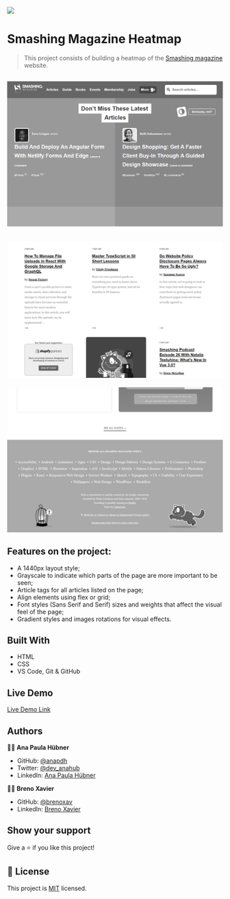 ![](https://img.shields.io/badge/Microverse-blueviolet)

# Smashing Magazine Heatmap


> This project consists of building a heatmap of the [Smashing magazine](https://www.smashingmagazine.com/) website.


![screenshot](./assets/images/screenshot-1.png)
---
![screenshot](./assets/images/screenshot-2.png)
---
![screenshot](./assets/images/screenshot-3.png)


## Features on the project:

- A 1440px layout style;
- Grayscale to indicate which parts of the page are more important to be seen;
- Article tags for all articles listed on the page;
- Align elements using flex or grid;
- Font styles (Sans Serif and Serif) sizes and weights that affect the visual feel of the page;
- Gradient styles and images rotations for visual effects.


## Built With

- HTML
- CSS
- VS Code, Git & GitHub


## Live Demo

[Live Demo Link](https://brenoxav.github.io/smashing-magazine-heatmap/)


## Authors

👩‍💻 **Ana Paula Hübner**

- GitHub: [@anapdh](https://github.com/anapdh)
- Twitter: [@dev_anahub](https://twitter.com/dev_anahub)
- LinkedIn: [Ana Paula Hübner](https://www.linkedin.com/in/anapdh)

👨‍💻 **Breno Xavier**

- GitHub: [@brenoxav](https://github.com/brenoxav)
- LinkedIn: [Breno Xavier](https://linkedin.com/brenoxav)


## Show your support

Give a ⭐️ if you like this project!


## 📝 License

This project is [MIT](lic.url) licensed.
